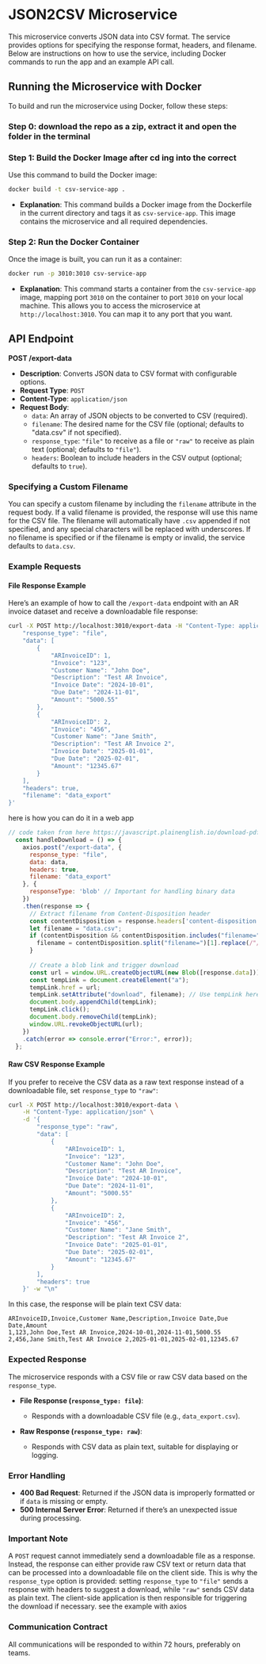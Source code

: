 
# JSON2CSV Microservice

This microservice converts JSON data into CSV format. The service provides options for specifying the response format, headers, and filename. Below are instructions on how to use the service, including Docker commands to run the app and an example API call.

## Running the Microservice with Docker

To build and run the microservice using Docker, follow these steps:
### Step 0: download the repo as a zip, extract it and open the folder in the terminal

### Step 1: Build the Docker Image after cd ing into the correct 

Use this command to build the Docker image:

```bash
docker build -t csv-service-app .
```

- **Explanation**: This command builds a Docker image from the Dockerfile in the current directory and tags it as `csv-service-app`. This image contains the microservice and all required dependencies.

### Step 2: Run the Docker Container

Once the image is built, you can run it as a container:

```bash
docker run -p 3010:3010 csv-service-app
```

- **Explanation**: This command starts a container from the `csv-service-app` image, mapping port `3010` on the container to port `3010` on your local machine. This allows you to access the microservice at `http://localhost:3010`. You can map it to any port that you want.

## API Endpoint

**POST /export-data**

- **Description**: Converts JSON data to CSV format with configurable options.
- **Request Type**: `POST`
- **Content-Type**: `application/json`
- **Request Body**:
  - `data`: An array of JSON objects to be converted to CSV (required).
  - `filename`: The desired name for the CSV file (optional; defaults to "data.csv" if not specified).
  - `response_type`: `"file"` to receive as a file or `"raw"` to receive as plain text (optional; defaults to `"file"`).
  - `headers`: Boolean to include headers in the CSV output (optional; defaults to `true`).

### Specifying a Custom Filename

You can specify a custom filename by including the `filename` attribute in the request body. If a valid filename is provided, the response will use this name for the CSV file. The filename will automatically have `.csv` appended if not specified, and any special characters will be replaced with underscores. If no filename is specified or if the filename is empty or invalid, the service defaults to `data.csv`.

### Example Requests

#### File Response Example

Here’s an example of how to call the `/export-data` endpoint with an AR invoice dataset and receive a downloadable file response:

```sh
curl -X POST http://localhost:3010/export-data -H "Content-Type: application/json" -d '{
    "response_type": "file",
    "data": [
        {
            "ARInvoiceID": 1,
            "Invoice": "123",
            "Customer Name": "John Doe",
            "Description": "Test AR Invoice",
            "Invoice Date": "2024-10-01",
            "Due Date": "2024-11-01",
            "Amount": "5000.55"
        },
        {
            "ARInvoiceID": 2,
            "Invoice": "456",
            "Customer Name": "Jane Smith",
            "Description": "Test AR Invoice 2",
            "Invoice Date": "2025-01-01",
            "Due Date": "2025-02-01",
            "Amount": "12345.67"
        }
    ],
    "headers": true,
    "filename": "data_export"
}'
```
here is how you can do it in a web app
```javascript
// code taken from here https://javascript.plainenglish.io/download-pdf-from-api-in-reactjs-using-axios-and-blobs-699be8a27ca7
  const handleDownload = () => {
    axios.post("/export-data", {
      response_type: "file",
      data: data,
      headers: true,
      filename: "data_export"
    }, {
      responseType: 'blob' // Important for handling binary data
    })
    .then(response => {
      // Extract filename from Content-Disposition header
      const contentDisposition = response.headers['content-disposition'];
      let filename = "data.csv";
      if (contentDisposition && contentDisposition.includes("filename=")) {
        filename = contentDisposition.split("filename=")[1].replace(/"/g, "");
      }
  
      // Create a blob link and trigger download
      const url = window.URL.createObjectURL(new Blob([response.data]));
      const tempLink = document.createElement("a");
      tempLink.href = url;
      tempLink.setAttribute("download", filename); // Use tempLink here
      document.body.appendChild(tempLink);
      tempLink.click();
      document.body.removeChild(tempLink);
      window.URL.revokeObjectURL(url);
    })
    .catch(error => console.error("Error:", error));
  };
  ```

#### Raw CSV Response Example

If you prefer to receive the CSV data as a raw text response instead of a downloadable file, set `response_type` to `"raw"`:

```sh
curl -X POST http://localhost:3010/export-data \
    -H "Content-Type: application/json" \
    -d '{
        "response_type": "raw",
        "data": [
            {
                "ARInvoiceID": 1,
                "Invoice": "123",
                "Customer Name": "John Doe",
                "Description": "Test AR Invoice",
                "Invoice Date": "2024-10-01",
                "Due Date": "2024-11-01",
                "Amount": "5000.55"
            },
            {
                "ARInvoiceID": 2,
                "Invoice": "456",
                "Customer Name": "Jane Smith",
                "Description": "Test AR Invoice 2",
                "Invoice Date": "2025-01-01",
                "Due Date": "2025-02-01",
                "Amount": "12345.67"
            }
        ],
        "headers": true
    }' -w "\n"
```

In this case, the response will be plain text CSV data:

```
ARInvoiceID,Invoice,Customer Name,Description,Invoice Date,Due Date,Amount
1,123,John Doe,Test AR Invoice,2024-10-01,2024-11-01,5000.55
2,456,Jane Smith,Test AR Invoice 2,2025-01-01,2025-02-01,12345.67
```

### Expected Response

The microservice responds with a CSV file or raw CSV data based on the `response_type`.

- **File Response (`response_type: file`)**:
  - Responds with a downloadable CSV file (e.g., `data_export.csv`).

- **Raw Response (`response_type: raw`)**:
  - Responds with CSV data as plain text, suitable for displaying or logging.

### Error Handling

- **400 Bad Request**: Returned if the JSON data is improperly formatted or if `data` is missing or empty.
- **500 Internal Server Error**: Returned if there’s an unexpected issue during processing.

### Important Note

A `POST` request cannot immediately send a downloadable file as a response. Instead, the response can either provide raw CSV text or return data that can be processed into a downloadable file on the client side. This is why the `response_type` option is provided: setting `response_type` to `"file"` sends a response with headers to suggest a download, while `"raw"` sends CSV data as plain text. The client-side application is then responsible for triggering the download if necessary. see the example with axios

### Communication Contract
All communications will be responded to within 72 hours, preferably on teams.
